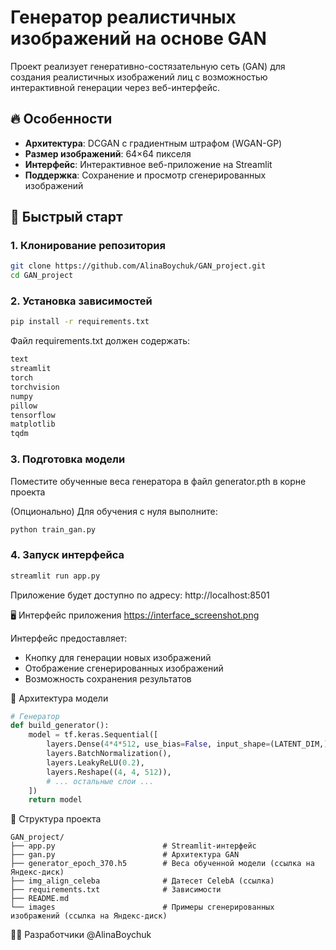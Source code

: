 # Генератор реалистичных изображений на основе GAN

Проект реализует генеративно-состязательную сеть (GAN) для создания реалистичных изображений лиц с возможностью интерактивной генерации через веб-интерфейс.

## 🔥 Особенности
- **Архитектура**: DCGAN с градиентным штрафом (WGAN-GP)
- **Размер изображений**: 64×64 пикселя
- **Интерфейс**: Интерактивное веб-приложение на Streamlit
- **Поддержка**: Сохранение и просмотр сгенерированных изображений

## 🚀 Быстрый старт

### 1. Клонирование репозитория
```bash
git clone https://github.com/AlinaBoychuk/GAN_project.git
cd GAN_project
```

### 2. Установка зависимостей
```bash
pip install -r requirements.txt
```
Файл requirements.txt должен содержать:
```bash
text
streamlit
torch
torchvision
numpy
pillow
tensorflow
matplotlib
tqdm
```
### 3. Подготовка модели
Поместите обученные веса генератора в файл generator.pth в корне проекта

(Опционально) Для обучения с нуля выполните:

```bash
python train_gan.py
```
### 4. Запуск интерфейса
```bash
streamlit run app.py
```
Приложение будет доступно по адресу: http://localhost:8501

🖥️ Интерфейс приложения
https://interface_screenshot.png

Интерфейс предоставляет:

- Кнопку для генерации новых изображений
- Отображение сгенерированных изображений
- Возможность сохранения результатов

🧠 Архитектура модели
```python
# Генератор
def build_generator():
    model = tf.keras.Sequential([
        layers.Dense(4*4*512, use_bias=False, input_shape=(LATENT_DIM,)),
        layers.BatchNormalization(),
        layers.LeakyReLU(0.2),
        layers.Reshape((4, 4, 512)),
        # ... остальные слои ...
    ])
    return model
```

📂 Структура проекта
```text
GAN_project/
├── app.py                        # Streamlit-интерфейс
├── gan.py                        # Архитектура GAN
├── generator_epoch_370.h5        # Веса обученной модели (ссылка на Яндекс-диск)
├── img_align_celeba              # Датесет CelebA (ссылка)
├── requirements.txt              # Зависимости
├── README.md
└── images                        # Примеры сгенерированных изображений (ссылка на Яндекс-диск)
```
👨‍💻 Разработчики
@AlinaBoychuk
